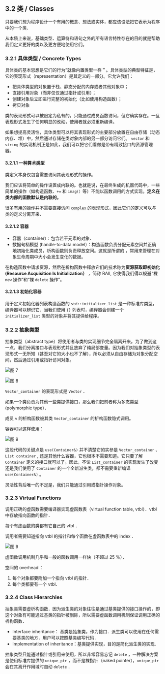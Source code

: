## 3.2 类 / Classes

只要我们想为程序设计一个有用的概念、想法或实体，都应该设法把它表示为程序中的一个类．

从本质上来说，基础类型、运算符和语句之外的所有语言特性存在的目的就是帮助我们定义更好的类以及更方便地使用它们。

### 3.2.1 具体类型 / Concrete Types

具体类的基本思想是它们的行为”就像内置类型一样＂。具体类型的典型特征是，它的表现形式（representation）是其定义的一部分。它允许我们：

- 把具体类型的对象置于栈、静态分配的内存或者其他对象中；
- 直接引用对象（而非仅仅通过指针或引用）；
- 创建对象后立即进行完整的初始化（比如使用构造函数）；
- 拷贝对象

类的表现形式可以被限定为私有的，只能通过成员函数访问，但它确实存在。一旦表现形式发生了任何明显的改动，使用者就必须重新编译。

如果想提高灵活性，具体类型可以将其表现形式的主要部分放置在自由存储（动态内存、堆）中，然后通过存储在类对象内部的另一部分访问它们。 `vector` 和 `string` 的实现机制正是如此，我们可以把它们看做是带有精致接口的资源管理器。

#### 3.2.1.1 一种算术类型

类定义本身仅包含需要访问其表现形式的操作。

我们应该将简单的操作设置成内联的。也就是说，在最终生成的机器代码中，一些简单的操作（如构造函数、`+=` 和 `imag(）`等）不能以函数调用的方式实现。**定义在类内部的函数默认是内联的。**

很多有用的操作并不需要直接访问 `complex` 的表现形式，因此它们的定义可以与类的定义分离开来．

#### 3.2.1.2 容器

- 容器（container）：包含若干元素的对象．
- 数据句柄模型 (handle-to-data model）：构造函数负责分配元素空间并正确地初始化类成员，析构函数则负责释放空间。这就是所谓的 ，常用来管理在对象生命周期中大小会发生变化的数据。

在构造函数中请求资源，然后在析构函数中释放它们的技术称为**资源获取即初始化 (Resource Acquisition Is Initialization）** ，简称 RAII, 它使得我们得以规避“裸 `new` 操作”和“裸 `delete` 操作”。

#### 3.2.1.3 初始化容器

用于定义初始化器列表构造函数的 `std::initializer_list` 是一种标准库类型，编译器可以辨识它．当我们使用 `{}` 列表时，编译器会创建一个 `initializer_list` 类型的对象并将其提供给程序。

### 3.2.2 抽象类型

抽象类型（abstract type）将使用者与类的实现细节完全隔离开来。为了做到这一点，我们分离接口与表现形式并且放弃了纯局部变量。因为我们对抽象类型的表现形式一无所知（甚至对它的大小也不了解），所以必须从自由存储为对象分配空间，然后通过引用或指针访问对象。

![图 7](../../../../../../.media/6b4a04a047a8efcfd680ed497803f6dab8f6b846661d394d07fe077a7b985cea.png)  

![图 8](../../../../../../.media/876a3db205ff7a3d135db4c75d8b71168f25f714f0017ccd2c0f85ae75cd5556.png)  

`Vector_container` 的表现形式是 `Vector` ．

如果一个类负责为其他一些类提供接口，那么我们把前者称为多态类型 (polymorphic type）．

成员 `v` 的析构函数被其类 `Vector_container` 的析构函数隐式调用。

容器可以这样使用：

![图 9](../../../../../../.media/cbc065f864ee81555c483b4214b20787a6f8c7d3f8fcb4c560df47150b0c2893.png)  

这段代码的关键点是 `use(Container&)` 并不清楚它的实参是 `Vector_container` 、 `List container` , 还是其他什么容器，它也根本不需要知道。它只要了解 `Container` 定义的接口就可以了。因此，不论 `List_container` 的实现发生了改变还是我们使用了 `Container` 的一个全新派生类，都不需要重新编译 `use(Container&)` 。

灵活性背后唯一的不足是，我们只能通过引用或指针操作对象。

### 3.2.3 Virtual Functions

调用正确的虚函数需要编译器实现虚函数表（virtual function table, vtbl）．vtbl 中存放指向函数的指针．

每个有虚函数的类都有它自己的 vtbl ．

调用者需要知道指向 vtbl 的指针和每个函数在虚函数表中的 index ．

![图 9](../../../../../../.media/bcd35b53d18187072c2448598228ad039b20272ef772d8b54568df9d1b0ae2a1.png)  

虚函数调用机制几乎和一般的函数调用一样快（不超过 25 %），

空间的 overhead ：

1. 每个对象都要附加一个指向 vtbl 的指针．
2. 每个类都要有一个 vtbl．

### 3.2.4 Class Hierarchies

抽象类需要虚析构函数．因为派生类的对象往往是通过基类提供的接口操作的，即这个对象有可能通过基类的指针被删除，所以需要虚函数调用机制保证调用正确的析构函数．

- Interface inheritance： 基类是抽象类，作为接口．派生类可以使用在任何需要基类的地方．用户可以按照基类编写代码．
- Implementation of inheritance：基类提供实现，目的是简化派生类的实现．

抽象类型只能通过指针或引用来使用，所以非常容易忘记 `delete` ，一种解决方案是使用标准库提供的 `unique_ptr` ，而不是裸指针（naked pointer），`unique_ptr` 会在其离开作用域时自动 `delete` ．
